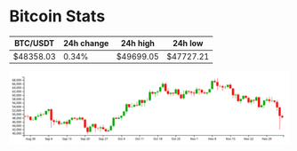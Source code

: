 # Bitcoin Stats

BTC/USDT|24h change|24h high|24h low|
|---|---|---|---|
|$48358.03|0.34%|$49699.05|$47727.21|

<img src="./chart.svg">
